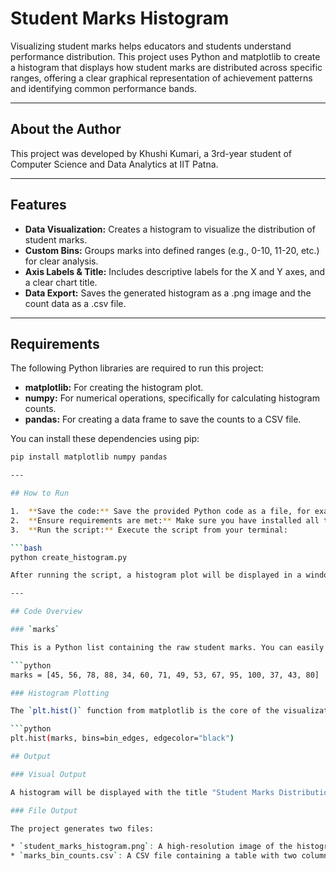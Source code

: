 # Student Marks Histogram

Visualizing student marks helps educators and students understand performance distribution. This project uses Python and matplotlib to create a histogram that displays how student marks are distributed across specific ranges, offering a clear graphical representation of achievement patterns and identifying common performance bands.

---

## About the Author

This project was developed by Khushi Kumari, a 3rd-year student of Computer Science and Data Analytics at IIT Patna.

---

## Features

* **Data Visualization:** Creates a histogram to visualize the distribution of student marks.
* **Custom Bins:** Groups marks into defined ranges (e.g., 0-10, 11-20, etc.) for clear analysis.
* **Axis Labels & Title:** Includes descriptive labels for the X and Y axes, and a clear chart title.
* **Data Export:** Saves the generated histogram as a .png image and the count data as a .csv file.

---

## Requirements

The following Python libraries are required to run this project:

* **matplotlib:** For creating the histogram plot.
* **numpy:** For numerical operations, specifically for calculating histogram counts.
* **pandas:** For creating a data frame to save the counts to a CSV file.

You can install these dependencies using pip:

```bash
pip install matplotlib numpy pandas

---

## How to Run

1.  **Save the code:** Save the provided Python code as a file, for example, `create_histogram.py`.
2.  **Ensure requirements are met:** Make sure you have installed all the necessary libraries.
3.  **Run the script:** Execute the script from your terminal:

```bash
python create_histogram.py

After running the script, a histogram plot will be displayed in a window, and two files will be saved in the same directory: `student_marks_histogram.png` (the image of the plot) and `marks_bin_counts.csv` (a table of the student counts per mark range).

---

## Code Overview

### `marks`

This is a Python list containing the raw student marks. You can easily modify this list to analyze a different dataset.

```python
marks = [45, 56, 78, 88, 34, 60, 71, 49, 53, 67, 95, 100, 37, 43, 80]

### Histogram Plotting

The `plt.hist()` function from matplotlib is the core of the visualization. It takes the `marks` data and the `bin_edges` list to create the histogram, showing the frequency of marks within each specified range.

```python
plt.hist(marks, bins=bin_edges, edgecolor="black")

## Output

### Visual Output

A histogram will be displayed with the title "Student Marks Distribution (Histogram)". The X-axis will be labeled "Marks Range," and the Y-axis will be labeled "Number of Students."

### File Output

The project generates two files:

* `student_marks_histogram.png`: A high-resolution image of the histogram.
* `marks_bin_counts.csv`: A CSV file containing a table with two columns: Marks Range and Number of Students.